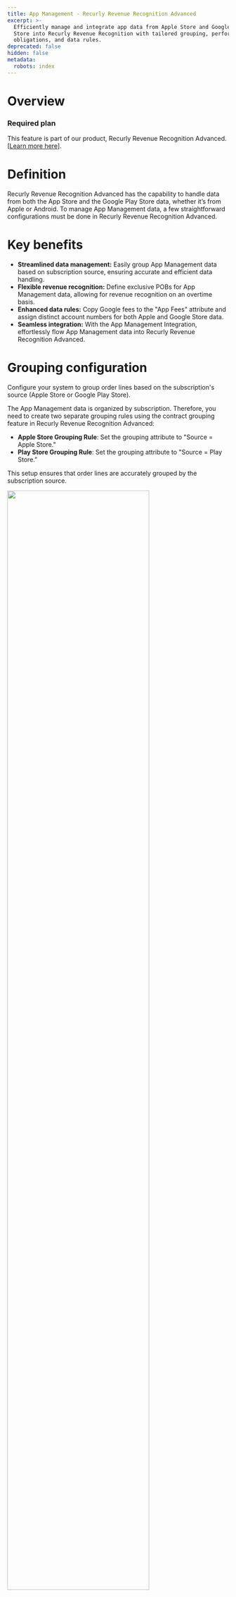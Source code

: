 ```yaml
---
title: App Management - Recurly Revenue Recognition Advanced
excerpt: >-
  Efficiently manage and integrate app data from Apple Store and Google Play
  Store into Recurly Revenue Recognition with tailored grouping, performance
  obligations, and data rules.
deprecated: false
hidden: false
metadata:
  robots: index
---
```

# Overview

### Required plan

This feature is part of our product, Recurly Revenue Recognition Advanced. \[<a href="https://docs.recurly.com/docs/recurly-revenue-recognition-advanced" target="_blank">Learn more here</a>].

# Definition

Recurly Revenue Recognition Advanced has the capability to handle data from both the App Store and the Google Play Store data, whether it’s from Apple or Android. To manage App Management data, a few straightforward configurations must be done in Recurly Revenue Recognition Advanced.

# Key benefits

* **Streamlined data management:** Easily group App Management data based on subscription source, ensuring accurate and efficient data handling.
* **Flexible revenue recognition:** Define exclusive POBs for App Management data, allowing for revenue recognition on an overtime basis.
* **Enhanced data rules:** Copy Google fees to the "App Fees" attribute and assign distinct account numbers for both Apple and Google Store data.
* **Seamless integration:** With the App Management Integration, effortlessly flow App Management data into Recurly Revenue Recognition Advanced.

# Grouping configuration

Configure your system to group order lines based on the subscription's source (Apple Store or Google Play Store).

The App Management data is organized by subscription. Therefore, you need to create two separate grouping rules using the contract grouping feature in Recurly Revenue Recognition Advanced:

* **Apple Store Grouping Rule**: Set the grouping attribute to "Source = Apple Store."
* **Play Store Grouping Rule**: Set the grouping attribute to "Source = Play Store."

This setup ensures that order lines are accurately grouped by the subscription source.

<Image align="center" className="border" border={true} width="80% " src="https://files.readme.io/c12a5169c1ba7c997669e14fa3e4ffa32b6a7b9bb9744cec662251558ae07f88-1_Grouping_Config.png" />

# Performance obligation

We define an exclusive Performance Obligation (POB) for App Management data, where revenue is recognized over time.

This POB, known as **App Subscription**, is automatically assigned to any order line in a contract that meets the Recurly Revenue Recognition Advanced Rules for either "Play Store" or "Apple Store" data.

<Image align="center" className="border" border={true} width="80% " src="https://files.readme.io/e4b80b6217c0f05b40f6172ec21e405d0b1185473a5dcc1c5b23eee5e1f86555-2_POB.png" />

The POB rules are based on the source of the data, ensuring that all order lines with the specified source are grouped under the **App Subscription** POB.

<Image align="center" className="border" border={true} width="80% " src="https://files.readme.io/77f5d669bd2139deb12466c6119b28e9a3c272e9cc04094b0691334566d27e82-3_POB_Rules.png" />

The hierarchy of these rules is critical to guaranteeing the correct obligation is applied.

# Data rule configuration

To ensure accurate revenue recognition, you need to configure data rules that transform App Management data correctly. Specifically, you must copy the sell price from "Google Fees" lines to the "App Fees" attribute and assign proper account numbers for data originating from the Play Store and Apple Store.

We have defined four data rules:

### Data rule 1 - Copy Google fees to app fees

Copies the sell price from "Google Fees" lines into the "App Fees" attribute.

**Rule:**

| Application Attribute | Formula        |
| :-------------------- | :------------- |
| App Fees              | Line.SellPrice |

**Criteria:**

| Field | Operator | Value       |
| :---- | :------- | :---------- |
| Plan  | =        | Google Fees |

<Image align="center" className="border" border={true} width="80% " src="https://files.readme.io/6ce5c2ecf7e0343039efd0c9cf37d3b8f1151eaa89492acb3b69bc867052e0d6-4_Data_Rule.png" />

### Data rule 2 - Zero out Google fees

Sets the sell price of the Google Fees plan to zero to avoid duplicative charges.

**Rule:**

| Application Attribute | Formula |
| :-------------------- | :------ |
| App Fees              | 0       |

**Criteria:**

| Field | Operator | Value       |
| :---- | :------- | :---------- |
| Plan  | =        | Google Fees |

<Image align="center" className="border" border={true} width="80% " src="https://files.readme.io/14ab1e62d857d59865b8ed09371367da4df6e629723f87c270bf4dd280cba05d-5_Data_Rule_2.png" />

### Data rule 3: Assign account numbers for Play Store data

Applies the appropriate account number for all order lines with a source of "Play Store."

**Rule**

| Application Attribute | Formula |
| :-------------------- | :------ |
| Liability Account     | 23100   |
| Revenue Account       | 33200   |

**Criteria**

| Field  | Operator | Value      |
| :----- | :------- | :--------- |
| Source | =        | Play Store |

<Image align="center" className="border" border={true} width="80% " src="https://files.readme.io/c5a03f8b4bcde418d6fa12a7af132d68b46cde13f32bdf02081d59614114a26f-6_Data_Rule_3.png" />

### Data rule 4 - Assign account numbers for Apple Store data

Applies the appropriate account number for all order lines with a source of "Apple Store."

**Rule**

| Application Attribute | Formula |
| :-------------------- | :------ |
| Liability Account     | 23000   |
| Revenue Account       | 33000   |

**Criteria**

| Field  | Operator | Value       |
| :----- | :------- | :---------- |
| Source | =        | Apple Store |

<Image align="center" className="border" border={true} width="80% " src="https://files.readme.io/a2c2dcb2dd29f02108ad4743f7102558b5593742e85cad7ece22c67ea661afd3-7_Data_Rule_4.png" />

# App management integration

Once you've configured these data rules, it's critical to run the App Management Integration job. This integration pushes all processed App Management data into Recurly Revenue Recognition Advanced.

## How to enable the App Management integration?

**Navigate:** Import/Export → Scheduled Jobs → App Management Integration

<Image align="center" className="border" border={true} width="80% " src="https://files.readme.io/4cacd6bf89fb34de50b38315f39b77e53c155f362ea72336094c9d6406bd2152-8_App_management_Integration.png" />

Ensure that the job is active, then click **Run** to execute the integration.